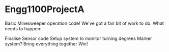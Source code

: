 Engg1100ProjectA
================
Basic Minesweeper operation code! We've got a fair bit of work to do. 
What needs to happen: 

Finalise Sensor code
Setup system to monitor turning degrees
Marker system?
Bring everything together
Win!
